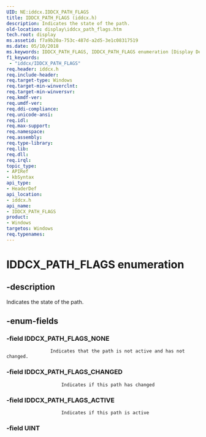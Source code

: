 ```yaml
---
UID: NE:iddcx.IDDCX_PATH_FLAGS
title: IDDCX_PATH_FLAGS (iddcx.h)
description: Indicates the state of the path.
old-location: display\iddcx_path_flags.htm
tech.root: display
ms.assetid: f7a9b20a-753c-487d-a2d5-3e1c08317519
ms.date: 05/10/2018
ms.keywords: IDDCX_PATH_FLAGS, IDDCX_PATH_FLAGS enumeration [Display Devices], IDDCX_PATH_FLAGS_ACTIVE, IDDCX_PATH_FLAGS_CHANGED, IDDCX_PATH_FLAGS_NONE, display.iddcx_path_flags, iddcx/IDDCX_PATH_FLAGS, iddcx/IDDCX_PATH_FLAGS_ACTIVE, iddcx/IDDCX_PATH_FLAGS_CHANGED, iddcx/IDDCX_PATH_FLAGS_NONE
f1_keywords:
 - "iddcx/IDDCX_PATH_FLAGS"
req.header: iddcx.h
req.include-header: 
req.target-type: Windows
req.target-min-winverclnt: 
req.target-min-winversvr: 
req.kmdf-ver: 
req.umdf-ver: 
req.ddi-compliance: 
req.unicode-ansi: 
req.idl: 
req.max-support: 
req.namespace: 
req.assembly: 
req.type-library: 
req.lib: 
req.dll: 
req.irql: 
topic_type:
- APIRef
- kbSyntax
api_type:
- HeaderDef
api_location:
- iddcx.h
api_name:
- IDDCX_PATH_FLAGS
product:
- Windows
targetos: Windows
req.typenames: 
---
```


# IDDCX_PATH_FLAGS enumeration


## -description


Indicates the state of the path.
                    
                


## -enum-fields




### -field IDDCX_PATH_FLAGS_NONE


                        
                    Indicates that the path is not active and has not changed.


### -field IDDCX_PATH_FLAGS_CHANGED


                        Indicates if this path has changed
                    


### -field IDDCX_PATH_FLAGS_ACTIVE


                        Indicates if this path is active
                    


### -field UINT



